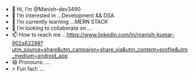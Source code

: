- 👋 Hi, I’m @Manish-dev3490
- 👀 I’m interested in ...Development && DSA
- 🌱 I’m currently learning ...MERN STACK
- 💞️ I’m looking to collaborate on ...
- 📫 How to reach me ...https://www.linkedin.com/in/manish-kumar-902a62298?utm_source=share&utm_campaign=share_via&utm_content=profile&utm_medium=android_app
- 😄 Pronouns: ...
- ⚡ Fun fact: ...

<!---
Manish-dev3490/Manish-dev3490 is a ✨ special ✨ repository because its `README.md` (this file) appears on your GitHub profile.
You can click the Preview link to take a look at your changes.
--->
